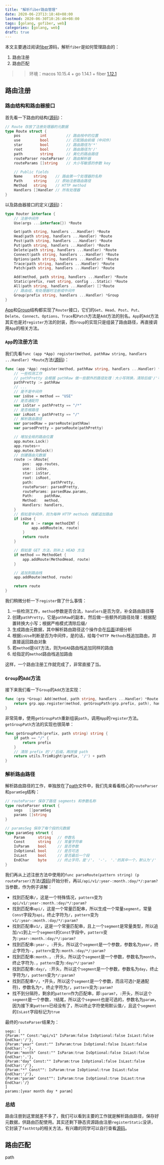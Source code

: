 ```yaml
---
title: "解析fiber路由管理"
date: 2020-06-23T13:18:48+08:00
lastmod: 2020-06-30T10:26:46+08:00
tags: [golang, gofiber, web]
categories: [golang, web]
draft: true
---
```

本文主要通过阅读[fiber](https://github.com/gofiber/fiber)源码，解析`fiber`是如何管理路由的：
1. 路由注册
1. 路由匹配

>> 环境：macos 10.15.4 + go 1.14.1 + fiber [1.12.1](https://github.com/gofiber/fiber/tree/v1.12.1)

## 路由注册
### 路由结构和路由器接口
首先看一下路由的结构([源码](https://github.com/gofiber/fiber/blob/v1.12.1/router.go#L37-L53))：

```go
// Route 存放了注册处理器的元数据
type Route struct {
	pos         int         // 路由栈中的位置
	use         bool        // 匹配路由前缀（中间件）
	star        bool        // 路由路径为'*'
	root        bool        // 路由路径为'/'
	path        string      // 美化的路由路径
	routeParser routeParser // 路由解析器
	routeParams []string    // 大小写敏感的参数 key

	// Public fields
	Name     string    // 路由第一个处理器的名称
	Path     string    // 原始注册路由路径
	Method   string    // HTTP method
	Handlers []Handler // 所有处理器
}
```

以及路由器接口的定义([源码](https://github.com/gofiber/fiber/blob/v1.12.1/router.go#L16-L35))：

```go
type Router interface {
	// 注册中间件
	Use(args ...interface{}) *Route

	Get(path string, handlers ...Handler) *Route
	Head(path string, handlers ...Handler) *Route
	Post(path string, handlers ...Handler) *Route
	Put(path string, handlers ...Handler) *Route
	Delete(path string, handlers ...Handler) *Route
	Connect(path string, handlers ...Handler) *Route
	Options(path string, handlers ...Handler) *Route
	Trace(path string, handlers ...Handler) *Route
	Patch(path string, handlers ...Handler) *Route

	Add(method, path string, handlers ...Handler) *Route
	Static(prefix, root string, config ...Static) *Route
	All(path string, handlers ...Handler) []*Route
	// 路由组，有处理器时注册成中间件
	Group(prefix string, handlers ...Handler) *Group
}
```

[App](https://github.com/gofiber/fiber/blob/v1.12.1/app.go#L45-L58)和[Group](https://github.com/gofiber/fiber/blob/v1.12.1/group.go#L12-L16)结构都实现了`Router`接口，它们的`Get`、`Head`、`Post`、`Put`、`Delete`、`Connect`、`Options`、`Trace`和`Patch`方法是`Add`方法的别名。`App`的`Add`方法其实也是对`register`方法的封装，而`Group`的实现只是组装了路由路径，再直接调用`App`的相关方法。

### `App`的注册方法
我们先看`func (app *App) register(method, pathRaw string, handlers ...Handler) *Route`方法([源码](https://github.com/gofiber/fiber/blob/v1.12.1/router.go#L138-L216))：

```go
func (app *App) register(method, pathRaw string, handlers ...Handler) *Route {
	// 一些检测工作
	// pathPretty 会根据 pathRaw 做一些额外的路径处理：大小写转换，清除后缀'/'等
	pathPretty := pathRaw
	// ...
	// 是不是中间件
	var isUse = method == "USE"
	// 是否通配符
	var isStar = pathPretty == "/*"
	// 是否根路径
	var isRoot = pathPretty == "/"
	// 解析路由路径
	var parsedRaw = parseRoute(pathRaw)
	var parsedPretty = parseRoute(pathPretty)

	// 增加全局的路由位置
	app.mutex.Lock()
	app.routes++
	app.mutex.Unlock()
	// 创建路由元数据
	route := &Route{
		pos:  app.routes,
		use:  isUse,
		star: isStar,
		root: isRoot,
		path:        pathPretty,
		routeParser: parsedPretty,
		routeParams: parsedRaw.params,
		Path:     pathRaw,
		Method:   method,
		Handlers: handlers,
	}
	// 假如是中间件，则为每种 HTTP methods 栈都追加路由
	if isUse {
		for m := range methodINT {
			app.addRoute(m, route)
		}
		return route
	}

	// 假如是 GET 方法，则补上 HEAD 方法
	if method == MethodGet {
		app.addRoute(MethodHead, route)
	}

	// 追加到路由栈
	app.addRoute(method, route)

	return route
}
```

我们稍微分析一下`register`做了什么事情：
1. 一些检测工作，`method`参数是否合法，`handlers`是否为空，补全路由路径等
1. 创建`pathPretty`，它是`pathRaw`的副本，然后做一些额外的路径处理：根据配置转换大小写；根据严格模式清除后缀`/`
1. 生成路由元数据，其中解析路由路径这个操作会在[后面](#解析路由路径)详细分析
1. 根据`isUse`判断是否为中间件，是的话，给每个`HTTP Methods`栈追加路由，并直接返回路由对象
1. 若`method`是`GET`方法，则为`HEAD`路由栈追加同样的路由
1. 给指定的`method`路由栈追加路由

这样，一个路由注册工作就完成了，非常直接了当。

### `Group`的`Add`方法
接下来我们看一下`Group`的`Add`方法实现：

```go
func (grp *Group) Add(method, path string, handlers ...Handler) *Route {
	return grp.app.register(method, getGroupPath(grp.prefix, path), handlers...)
}
```

非常简单，使用`getGroupPath`重新组装`path`，调用`App`的`register`方法。`getGroupPath`方法的实现也很简单：

```go
func getGroupPath(prefix, path string) string {
	if path == "/" {
		return prefix
	}
	// 清除 prefix 的'/'后缀，再拼接 path
	return utils.TrimRight(prefix, '/') + path
}
```

### 解析路由路径
解析路由路径的工作，单独放在了[path](https://github.com/gofiber/fiber/blob/v1.12.1/path.go)文件中，我们先来看看核心的`routeParser`和`paramSeg`结构：

```go
// routeParser 保存了路径 segments 和参数名称
type routeParser struct {
	segs   []paramSeg
	params []string
}

// paramsSeg 保存了每个段的元数据
type paramSeg struct {
	Param      string	// 参数名
	Const      string	// 常量字符串
	IsParam    bool		// 是否参数
	IsOptional bool		// 是否可选
	IsLast     bool		// 是否最后一个段
	EndChar    byte		// 终止字符，是'/'， '-'， '.'的其中一个，默认为'/'
}
```

我们再从上述注册方法中使用的`func parseRoute(pattern string) (p routeParser)`方法([源码](https://github.com/gofiber/fiber/blob/v1.12.1/path.go#L38-L95))开始分析，再以`/api/v1/:year-:month.:day/*/:param?`当参数，作为例子讲解：

- 找到匹配串`/`，这是一个特殊情况，`pattern`变为`api/v1/:year-:month.:day/*/:param?`
- 找到匹配串`api/`，这是一个常量匹配串，所以生成一个常量`segment`，常量`Const`字段为`api`，终止字符为`/`，`pattern`变为`v1/:year-:month.:day/*/:param?`
- 找到匹配串`v1/`，这是一个常量匹配串，且上一个`segment`是常量类型，所以追加`/v1`到上一个`segment`的`Const`字段中，`pattern`变为`:year-:month.:day/*/:param?`
- 找到匹配串`:year-`，`:`开头，所以这个`segment`是一个参数，参数名为`year`，终止字符为`-`，`pattern`变为`:month.:day/*/:param?`
- 找到匹配串`:month.`，`:`开头，所以这个`segment`是一个参数，参数名为`month`，终止字符为`.`，`pattern`变为`:day/*/:param?`
- 找到匹配串`:day/`，`:`开头，所以这个`segment`是一个参数，参数名为`day`，终止字符为`/`，`pattern`变为`*/:param?`
- 找到匹配串`*/`，`*`开头，所以这个`segment`是一个参数，而且可选(`*`是通配符)，参数名为`*`，终止字符为`/`，`pattern`变为`:param?`
- 找不到分隔符，剩余的`pattern`作为匹配串，即`:param?`，`:`开头，所以这个`segment`是一个参数，`?`结尾，所以这个`segment`也是可选的，参数名为`param`，因为接下来`pattern`已经没有了，所以终止字符使用默认值`/`，且这个`segment`的`IsLast`字段标记为`true`

最终的`routeParser`结果为：

```
segs: [
{Param:"" Const:"api/v1" IsParam:false IsOptional:false IsLast:false EndChar:'/'},
{Param:"year" Const:"" IsParam:true IsOptional:false IsLast:false EndChar:'-'},
{Param:"month" Const:"" IsParam:true IsOptional:false IsLast:false EndChar:'.'},
{Param:"day" Const:"" IsParam:true IsOptional:false IsLast:false EndChar:'/'},
{Param:"*" Const"": IsParam:true IsOptional:true IsLast:false EndChar:'/'},
{Param:"param" Const"": IsParam:true IsOptional:true IsLast:true EndChar:'/}
]
params:[year month day * param]
```

### 总结
路由注册到这里就差不多了，我们可以看到主要的工作就是解析路由路径，保存好元数据，供路由匹配使用。其实还剩下静态资源路由注册`registerStatic`没讲，它封装了`fasthttp`的相关方法，有兴趣的同学可以自行查看[源码](https://github.com/gofiber/fiber/blob/v1.12.1/router.go#L218-L320)。

## 路由匹配
path

```go

```
